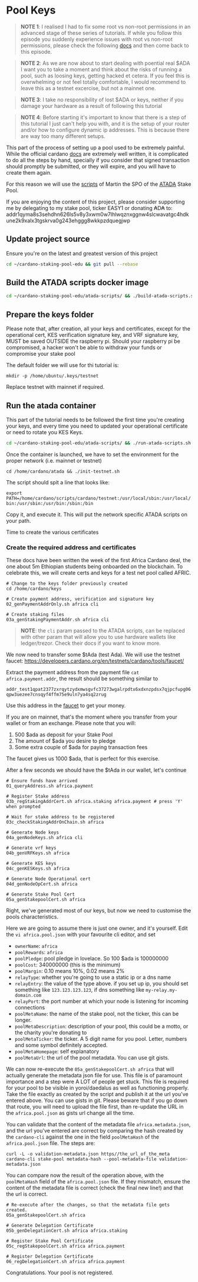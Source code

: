 # Pool Keys

> **NOTE 1**: I realised I had to fix some root vs non-root permissions in an advanced stage of these series of tutorials. If while you follow this 
> episode you suddenly experience issues with root vs non-root permissions, please check the following [docs](/RUN_NODE_AS_USER.md) 
> and then come back to this episode.

> **NOTE 2**: As we are now about to start dealing with poential real $ADA I want you to take a moment and think about the risks of running a pool,
> such as loosing keys, getting hacked et cetera. If you feel this is overwhelming or not feel totally comfortable, I would recommend to leave this
> as a testnet excercise, but not a mainnet one.

> **NOTE 3**: I take no responsibility of lost $ADA or keys, neither if you damage your hardware as a result of following this tutorial

> **NOTE 4**: Before starting it's important to know that there is a step of this tutorial I just can't help you with, and it is the setup of your
> router and/or how to configure dynamic ip addresses. This is because there are way too many different setups.

This part of the process of setting up a pool used to be extremely painful. While the official cardano [docs](https://docs.cardano.org/projects/cardano-node/en/latest/index.html)
are extremely well written, it is complicated to do all the steps by hand, specially if you consider that signed transaction should promptly be
submitted, or they will expire, and you will have to create them again.

For this reason we will use the [scripts](https://github.com/gitmachtl/scripts) of Martin the SPO of the [ATADA](https://adapools.org/pool/00000036d515e12e18cd3c88c74f09a67984c2c279a5296aa96efe89) Stake Pool.

If you are enjoying the content of this project, please consider supporting me by delegating to my stake pool, ticker EASY1 or
donating ₳D₳ to: addr1qyma8s3sehdhn626ls5v8y3xwm0w7lhlwqznxggnw4slcwavatgc4hdkune2k9xalx3tgskrva0g243ehggg8wkkpzdquegjwp

## Update project source

Ensure you're on the latest and greatest version of this project

```bash
cd ~/cardano-staking-pool-edu && git pull --rebase
```

## Build the ATADA scripts docker image

```bash
cd ~/cardano-staking-pool-edu/atada-scripts/ && ./build-atada-scripts.sh
```

## Prepare the keys folder

Please note that, after creation, all your keys and certificates, except for the operational cert, KES verification signature key, and VRF signature key,
MUST be saved OUTSIDE the raspberry pi. Should your raspberry pi be compromised, a hacker won't be able to withdraw your funds or compromise your stake pool

The default folder we will use for thi tutorial is:

```shell
mkdir -p /home/ubuntu/.keys/testnet
```

Replace testnet with mainnet if required.

## Run the atada container 

This part of the tutorial needs to be followed the first time you're creating your keys, and every time you need to 
updated your operational certificate or need to rotate you KES Keys.

```bash
cd ~/cardano-staking-pool-edu/atada-scripts/ && ./run-atada-scripts.sh
```

Once the container is launched, we have to set the environment for the proper network (i.e. mainnet or testnet)

```shell
cd /home/cardano/atada && ./init-testnet.sh 
```

The script should spit a line that looks like:

`export PATH=/home/cardano/scripts/cardano/testnet:/usr/local/sbin:/usr/local/bin:/usr/sbin:/usr/bin:/sbin:/bin`

Copy it, and execute it. This will put the network specific ATADA scripts on your path.

Time to create the various certificates

### Create the required address and certificates

These docs have been written the week of the first Africa Cardano deal, the one about 5m Ethiopian students being
onboarded on the blockchain. To celebrate this, we will create certs and keys for a test net pool called AFRIC.

```shell
# Change to the keys folder previously created
cd /home/cardano/keys

# Create payment address, verification and signature key
02_genPaymentAddrOnly.sh africa cli

# Create staking files 
03a_genStakingPaymentAddr.sh africa cli
```

> **NOTE**: the `cli` param passed to the ATADA scripts, can be replaced with other param that will allow you to use hardware wallets like ledger/trezor.
> Check their docs if you want to know more.

We now need to transfer some $tAda (test Ada). We will use the testnet faucet: https://developers.cardano.org/en/testnets/cardano/tools/faucet/

Extract the payment address from the payment file `cat africa.payment.addr`, the result should be something similar to

`addr_test1qpat2377zxrqytzydxmwsgvfc37273wgalrpdtx6xdxnzpdsx7qjpcfupg06qpw3uezee7cnsqyf4ffm75e9uln7ya4sq2zrug`

Use this address in the [faucet](https://developers.cardano.org/en/testnets/cardano/tools/faucet/) to get your money.

If you are on mainnet, that's the moment where you transfer from your wallet or from an exchange. Please note that you will:
1. 500 $ada as deposit for your Stake Pool
2. The amount of $ada you desire to pledge
3. Some extra couple of $ada for paying transaction fees

The faucet gives us 1000 $ada, that is perfect for this exercise.

After a few seconds we should have the $tAda in our wallet, let's continue

```shell
# Ensure funds have arrived
01_queryAddress.sh africa.payment

# Register Stake address 
03b_regStakingAddrCert.sh africa.staking africa.payment # press 'Y' when prompted 

# Wait for stake address to be registered
03c_checkStakingAddrOnChain.sh africa

# Generate Node keys 
04a_genNodeKeys.sh africa cli

# Generate vrf keys
04b_genVRFKeys.sh africa

# Generate KES keys
04c_genKESKeys.sh africa

# Generate Node Operational cert
04d_genNodeOpCert.sh africa

# Generate Stake Pool Cert
05a_genStakepoolCert.sh africa
```

Right, we've generated most of our keys, but now we need to customise the pools characteristics. 

Here we are going to assume there is just one owner, and it's yourself. Edit the `vi africa.pool.json` with your favourite cli editor, and set

* `ownerName`: `africa`
* `poolRewards`: `africa`
* `poolPledge`: pool pledge in lovelace. So 100 $ada is 100000000
* `poolCost`: 340000000 (this is the minimum)
* `poolMargin`: 0.10 means 10%, 0.02 means 2%
* `relayType`: whether you're going to use a static ip or a dns name
* `relayEntry`: the value of the type above. if you set up ip, you should set something like `123.123.123.123`, if dns something like `my-relay.my-domain.com`
* `relayPort`: the port number at which your node is listening for incoming connections
* `poolMetaName`: the name of the stake pool, not the ticker, this can be longer.
* `poolMetaDescription`: description of your pool, this could be a motto, or the charity you're donating to
* `poolMetaTicker`: the ticker. A 5 digit name for you pool. Letter, numbers and some symbol definitely accepted.
* `poolMetaHomepage`: self explanatory
* `poolMetaUrl`: the url of the pool metadata. You can use git gists.

We can now re-execute the `05a_genStakepoolCert.sh africa` that will actually generate the metadata json file for use.
This file is of paramount importance and a step were A LOT of people get stuck. This file is required for your pool 
to be visible in yoroi/daedalus as well as functioning properly. Take the file exactly as created by the script and 
publish it at the url you've entered above. You can use gists in git. Please beware that if you go down that route,
you will need to upload the file first, than re-update the URL in the `africa.pool.json` as gists url change all the time.

You can validate that the content of the metadata file `africa.metadata.json`, and the url you've entered are correct by 
comparing the hash created by the `cardano-cli` against the one in the field `poolMetaHash` of the `africa.pool.json` file.
The steps are:
```shell
curl -L -o validation-metadata.json https//the_url_of_the_meta 
cardano-cli stake-pool metadata-hash --pool-metadata-file validation-metadata.json
```
You can compare now the result of the operation above, with the `poolMetaHash` field of the `africa.pool.json` file. If 
they mismatch, ensure the content of the metadata file is correct (check the final new line!) and that the url is correct.

```shell
# Re-execute after the changes, so that the metadata file gets created.
05a_genStakepoolCert.sh africa

# Generate Delegation Certificate
05b_genDelegationCert.sh africa africa.staking

# Register Stake Pool Certificate
05c_regStakepoolCert.sh africa africa.payment

# Register Delegation Certificate
06_regDelegationCert.sh africa africa.payment
```

Congratulations. Your pool is not registered.

